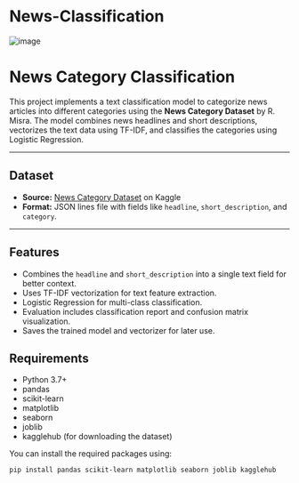 # News-Classification
![image](https://github.com/user-attachments/assets/55c6bb3c-2213-43fa-bd8a-7ad2122278f8)
# News Category Classification

This project implements a text classification model to categorize news articles into different categories using the **News Category Dataset** by R. Misra. The model combines news headlines and short descriptions, vectorizes the text data using TF-IDF, and classifies the categories using Logistic Regression.

---

## Dataset

- **Source:** [News Category Dataset](https://www.kaggle.com/rmisra/news-category-dataset) on Kaggle
- **Format:** JSON lines file with fields like `headline`, `short_description`, and `category`.

---

## Features

- Combines the `headline` and `short_description` into a single text field for better context.
- Uses TF-IDF vectorization for text feature extraction.
- Logistic Regression for multi-class classification.
- Evaluation includes classification report and confusion matrix visualization.
- Saves the trained model and vectorizer for later use.



## Requirements

- Python 3.7+
- pandas
- scikit-learn
- matplotlib
- seaborn
- joblib
- kagglehub (for downloading the dataset)

You can install the required packages using:

```bash
pip install pandas scikit-learn matplotlib seaborn joblib kagglehub

